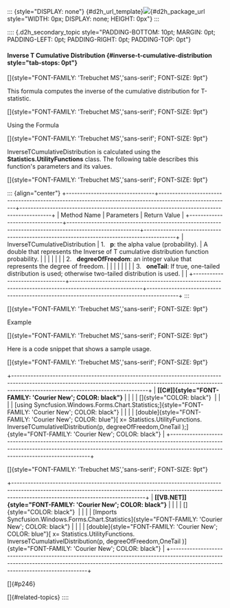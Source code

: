 ::: {style="DISPLAY: none"}
[](ms-xhelp:///?Id=d2h_url_template){#d2h_url_template}![](!package_url!){#d2h_package_url style="WIDTH: 0px; DISPLAY: none; HEIGHT: 0px"}
:::

:::: {.d2h_secondary_topic style="PADDING-BOTTOM: 10pt; MARGIN: 0pt; PADDING-LEFT: 0pt; PADDING-RIGHT: 0pt; PADDING-TOP: 0pt"}
#### Inverse T Cumulative Distribution {#inverse-t-cumulative-distribution style="tab-stops: 0pt"}

[]{style="FONT-FAMILY: 'Trebuchet MS','sans-serif'; FONT-SIZE: 9pt"} 

This formula computes the inverse of the cumulative distribution for T-statistic.

[]{style="FONT-FAMILY: 'Trebuchet MS','sans-serif'; FONT-SIZE: 9pt"} 

Using the Formula

[]{style="FONT-FAMILY: 'Trebuchet MS','sans-serif'; FONT-SIZE: 9pt"} 

InverseTCumulativeDistribution is calculated using the **Statistics.UtilityFunctions** class. The following table describes this function\'s parameters and its values.

[]{style="FONT-FAMILY: 'Trebuchet MS','sans-serif'; FONT-SIZE: 9pt"} 

::: {align="center"}
+--------------------------------+--------------------------------------------------------------------------------------------------------+-----------------------------------------------------------------------------------------+
| Method Name                    | Parameters                                                                                             | Return Value                                                                            |
+--------------------------------+--------------------------------------------------------------------------------------------------------+-----------------------------------------------------------------------------------------+
| InverseTCumulativeDistribution | 1.   **p**: the alpha value (probability).                                                             | A double that represents the Inverse of T cumulative distribution function probability. |
|                                |                                                                                                        |                                                                                         |
|                                | 2.   **degreeOfFreedom**: an integer value that represents the degree of freedom.                      |                                                                                         |
|                                |                                                                                                        |                                                                                         |
|                                | 3.   **oneTail**: If true, one-tailed distribution is used; otherwise two-tailed distribution is used. |                                                                                         |
+--------------------------------+--------------------------------------------------------------------------------------------------------+-----------------------------------------------------------------------------------------+
:::

[]{style="FONT-FAMILY: 'Trebuchet MS','sans-serif'; FONT-SIZE: 9pt"} 

Example

[]{style="FONT-FAMILY: 'Trebuchet MS','sans-serif'; FONT-SIZE: 9pt"} 

Here is a code snippet that shows a sample usage.

[]{style="FONT-FAMILY: 'Trebuchet MS','sans-serif'; FONT-SIZE: 9pt"} 

+-------------------------------------------------------------------------------------------------------------------------------------------------------------------------------------------------------------+
| **[\[C#\]]{style="FONT-FAMILY: 'Courier New'; COLOR: black"}**                                                                                                                                              |
|                                                                                                                                                                                                             |
| []{style="COLOR: black"}                                                                                                                                                                                    |
|                                                                                                                                                                                                             |
| [using Syncfusion.Windows.Forms.Chart.Statistics;]{style="FONT-FAMILY: 'Courier New'; COLOR: black"}                                                                                                        |
|                                                                                                                                                                                                             |
| [double]{style="FONT-FAMILY: 'Courier New'; COLOR: blue"}[ x= Statistics.UtilityFunctions. InverseTCumulativelDistribution(p, degreeOfFreedom,OneTail );]{style="FONT-FAMILY: 'Courier New'; COLOR: black"} |
+-------------------------------------------------------------------------------------------------------------------------------------------------------------------------------------------------------------+

[]{style="FONT-FAMILY: 'Trebuchet MS','sans-serif'; FONT-SIZE: 9pt"} 

+------------------------------------------------------------------------------------------------------------------------------------------------------------------------------------------------------------+
| **[\[VB.NET\]]{style="FONT-FAMILY: 'Courier New'; COLOR: black"}**                                                                                                                                         |
|                                                                                                                                                                                                            |
| []{style="COLOR: black"}                                                                                                                                                                                   |
|                                                                                                                                                                                                            |
| [Imports Syncfusion.Windows.Forms.Chart.Statistics]{style="FONT-FAMILY: 'Courier New'; COLOR: black"}                                                                                                      |
|                                                                                                                                                                                                            |
| [double]{style="FONT-FAMILY: 'Courier New'; COLOR: blue"}[ x= Statistics.UtilityFunctions. InverseTCumulativelDistribution(p, degreeOfFreedom,OneTail )]{style="FONT-FAMILY: 'Courier New'; COLOR: black"} |
+------------------------------------------------------------------------------------------------------------------------------------------------------------------------------------------------------------+

[]{#p246} 

[]{#related-topics}
::::
